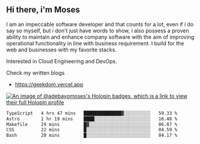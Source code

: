 ## Hi there, i'm Moses

I am an impeccable software developer and that counts for a lot, even if i do say so myself, but i don't just have words to show, i also possess a proven ability to maintain and enhance company software with the aim of improving operational functionality in line with business requirement. I build for the web and businesses with my favorite stacks.

Interested in Cloud Engineering and DevOps.

Check my written blogs
- https://geekdom.vercel.app

[![An image of @adebayomoses's Holopin badges, which is a link to view their full Holopin profile](https://holopin.me/adebayomoses)](https://holopin.io/@adebayomoses)

<!--START_SECTION:waka-->

```txt
TypeScript   4 hrs 47 mins   ██████████████▓░░░░░░░░░░   59.33 %
Astro        1 hr 19 mins    ████░░░░░░░░░░░░░░░░░░░░░   16.48 %
Makefile     29 mins         █▓░░░░░░░░░░░░░░░░░░░░░░░   06.07 %
CSS          22 mins         █░░░░░░░░░░░░░░░░░░░░░░░░   04.59 %
Bash         20 mins         █░░░░░░░░░░░░░░░░░░░░░░░░   04.17 %
```

<!--END_SECTION:waka-->
